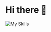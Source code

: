 # Hi there 🔆

![My Skills](https://skillicons.dev/icons?i=angular,ts,tailwind,dotnet,cs,docker,postgres,rider,webstorm&theme=light)
